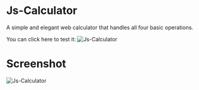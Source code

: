 # Js-Calculator

A simple and elegant web calculator that handles all four basic operations.

You can click here to test it: ![Js-Calculator](js-calculator-three.vercel.app)

# Screenshot

![Js-Calculator](https://user-images.githubusercontent.com/52524728/190718828-6103242c-70c7-4573-96f0-7a4098a08302.png)
